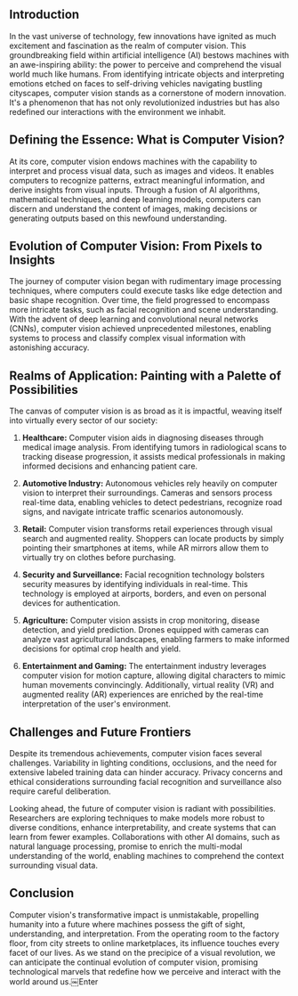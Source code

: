 ## Introduction

In the vast universe of technology, few innovations have ignited as much excitement and fascination as the realm of computer vision. This groundbreaking field within artificial intelligence (AI) bestows machines with an awe-inspiring ability: the power to perceive and comprehend the visual world much like humans. From identifying intricate objects and interpreting emotions etched on faces to self-driving vehicles navigating bustling cityscapes, computer vision stands as a cornerstone of modern innovation. It's a phenomenon that has not only revolutionized industries but has also redefined our interactions with the environment we inhabit.

## Defining the Essence: What is Computer Vision?

At its core, computer vision endows machines with the capability to interpret and process visual data, such as images and videos. It enables computers to recognize patterns, extract meaningful information, and derive insights from visual inputs. Through a fusion of AI algorithms, mathematical techniques, and deep learning models, computers can discern and understand the content of images, making decisions or generating outputs based on this newfound understanding.

## Evolution of Computer Vision: From Pixels to Insights

The journey of computer vision began with rudimentary image processing techniques, where computers could execute tasks like edge detection and basic shape recognition. Over time, the field progressed to encompass more intricate tasks, such as facial recognition and scene understanding. With the advent of deep learning and convolutional neural networks (CNNs), computer vision achieved unprecedented milestones, enabling systems to process and classify complex visual information with astonishing accuracy.

## **Realms** **of Application: Painting with a Palette of Possibilities**

The canvas of computer vision is as broad as it is impactful, weaving itself into virtually every sector of our society:

1. **Healthcare:** Computer vision aids in diagnosing diseases through medical image analysis. From identifying tumors in radiological scans to tracking disease progression, it assists medical professionals in making informed decisions and enhancing patient care.
    
2. **Automotive Industry:** Autonomous vehicles rely heavily on computer vision to interpret their surroundings. Cameras and sensors process real-time data, enabling vehicles to detect pedestrians, recognize road signs, and navigate intricate traffic scenarios autonomously.
    
3. **Retail:** Computer vision transforms retail experiences through visual search and augmented reality. Shoppers can locate products by simply pointing their smartphones at items, while AR mirrors allow them to virtually try on clothes before purchasing.
    
4. **Security and Surveillance:** Facial recognition technology bolsters security measures by identifying individuals in real-time. This technology is employed at airports, borders, and even on personal devices for authentication.
    
5. **Agriculture:** Computer vision assists in crop monitoring, disease detection, and yield prediction. Drones equipped with cameras can analyze vast agricultural landscapes, enabling farmers to make informed decisions for optimal crop health and yield.
    
6. **Entertainment and Gaming:** The entertainment industry leverages computer vision for motion capture, allowing digital characters to mimic human movements convincingly. Additionally, virtual reality (VR) and augmented reality (AR) experiences are enriched by the real-time interpretation of the user's environment.
    

## **Challenges** and **Future Frontiers**

Despite its tremendous achievements, computer vision faces several challenges. Variability in lighting conditions, occlusions, and the need for extensive labeled training data can hinder accuracy. Privacy concerns and ethical considerations surrounding facial recognition and surveillance also require careful deliberation.

Looking ahead, the future of computer vision is radiant with possibilities. Researchers are exploring techniques to make models more robust to diverse conditions, enhance interpretability, and create systems that can learn from fewer examples. Collaborations with other AI domains, such as natural language processing, promise to enrich the multi-modal understanding of the world, enabling machines to comprehend the context surrounding visual data.

## Conclusion

Computer vision's transformative impact is unmistakable, propelling humanity into a future where machines possess the gift of sight, understanding, and interpretation. From the operating room to the factory floor, from city streets to online marketplaces, its influence touches every facet of our lives. As we stand on the precipice of a visual revolution, we can anticipate the continual evolution of computer vision, promising technological marvels that redefine how we perceive and interact with the world around us.￼Enter
